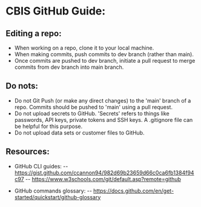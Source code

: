 # CBIS GitHub Guide:

## Editing a repo:
* When working on a repo, clone it to your local machine.
* When making commits, push commits to dev branch (rather than main).
* Once commits are pushed to dev branch, initiate a pull request to merge commits from dev branch into main branch.

## Do nots:
* Do not Git Push (or make any direct changes) to the 'main' branch of a repo. Commits should be pushed to 'main' using a pull request.
* Do not upload secrets to GitHub. 'Secrets' refers to things like passwords, API keys, private tokens and SSH keys. A .gitignore file can be helpful for this purpose.
* Do not upload data sets or customer files to GitHub.

## Resources:
- GitHub CLI guides: 
-- https://gist.github.com/ccannon94/982d69b23659d66c0ca6fb1384f94c97
-- https://www.w3schools.com/git/default.asp?remote=github

- GitHub commands glossary: 
-- https://docs.github.com/en/get-started/quickstart/github-glossary
